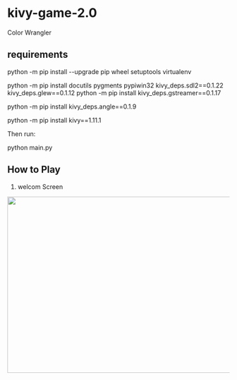 # kivy-game-2.0
Color Wrangler



requirements
------------
python -m pip install --upgrade pip wheel setuptools virtualenv

python -m pip install docutils pygments pypiwin32 kivy_deps.sdl2==0.1.22 kivy_deps.glew==0.1.12
python -m pip install kivy_deps.gstreamer==0.1.17

python -m pip install kivy_deps.angle==0.1.9

python -m pip install kivy==1.11.1

Then run:
 
 python main.py
 
 ## How to Play 
  1. welcom Screen 
  <p align="left">
  <img width="650" height="400" src="https://user-images.githubusercontent.com/47309090/54718306-97467000-4b30-11e9-8410-205aa249df90.png">
</p>
